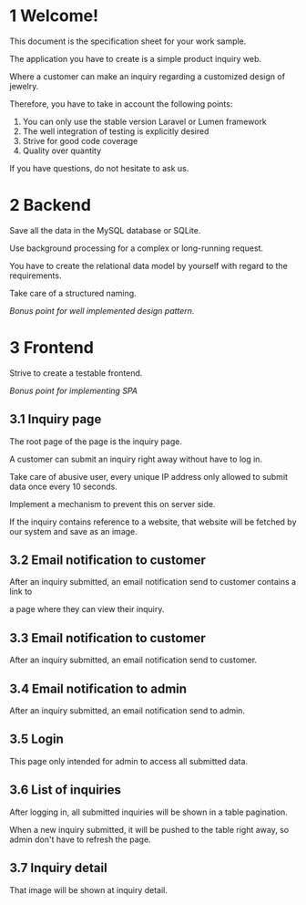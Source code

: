 # 1 Welcome!

This document is the specification sheet for your work sample.

The application you have to create is a simple product inquiry web.

Where a customer can make an inquiry regarding a customized design of jewelry.

Therefore, you have to take in account the following points:

1. You can only use the stable version Laravel or Lumen framework
2. The well integration of testing is explicitly desired
3. Strive for good code coverage
3. Quality over quantity

If you have questions, do not hesitate to ask us.

# 2 Backend

Save all the data in the MySQL database or SQLite.

Use background processing for a complex or long-running request.

You have to create the relational data model by yourself with regard to the requirements.

Take care of a structured naming.

*Bonus point for well implemented design pattern.*

# 3 Frontend

Strive to create a testable frontend.

*Bonus point for implementing SPA*

## 3.1 Inquiry page

The root page of the page is the inquiry page.

A customer can submit an inquiry right away without have to log in.

Take care of abusive user, every unique IP address only allowed to submit data once every 10 seconds.

Implement a mechanism to prevent this on server side.

If the inquiry contains reference to a website, that website will be fetched by our system and save as an image.

## 3.2 Email notification to customer

After an inquiry submitted, an email notification send to customer contains a link to 

a page where they can view their inquiry.

## 3.3 Email notification to customer

After an inquiry submitted, an email notification send to customer.

## 3.4 Email notification to admin

After an inquiry submitted, an email notification send to admin.

## 3.5 Login

This page only intended for admin to access all submitted data.

## 3.6 List of inquiries

After logging in, all submitted inquiries will be shown in a table pagination.

When a new inquiry submitted, it will be pushed to the table right away, so admin don't have to refresh the page.


## 3.7 Inquiry detail

That image will be shown at inquiry detail.
